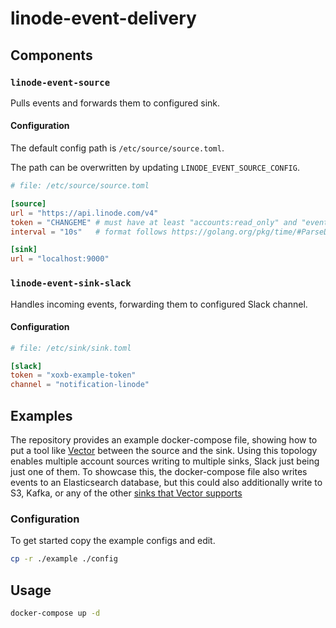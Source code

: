 # linode-event-delivery

## Components

### `linode-event-source`

Pulls events and forwards them to configured sink.

#### Configuration

The default config path is `/etc/source/source.toml`.

The path can be overwritten by updating `LINODE_EVENT_SOURCE_CONFIG`.

``` toml
# file: /etc/source/source.toml

[source]
url = "https://api.linode.com/v4"
token = "CHANGEME" # must have at least "accounts:read_only" and "events:read_only"
interval = "10s"   # format follows https://golang.org/pkg/time/#ParseDuration

[sink]
url = "localhost:9000"
```

### `linode-event-sink-slack`

Handles incoming events, forwarding them to configured Slack channel.

#### Configuration

``` toml
# file: /etc/sink/sink.toml

[slack]
token = "xoxb-example-token"
channel = "notification-linode"
```

## Examples

The repository provides an example docker-compose file, showing how to put a
tool like [Vector](https://vector.dev) between the source and the sink. Using
this topology enables multiple account sources writing to multiple sinks, Slack
just being just one of them. To showcase this, the docker-compose file also
writes events to an Elasticsearch database, but this could also additionally
write to S3, Kafka, or any of the other [sinks that Vector
supports](https://vector.dev/docs/reference/configuration/sinks/)

### Configuration

To get started copy the example configs and edit.

``` sh
cp -r ./example ./config
```

## Usage

``` sh
docker-compose up -d
```
